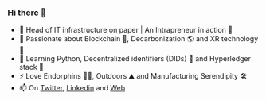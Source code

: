 ### Hi there 👋

- 💼 Head of IT infrastructure on paper | An Intrapreneur in action 👋
- 👀 Passionate about Blockchain 🔗,  Decarbonization 🌎 and XR technology 👀
- 🌱 Learning Python, Decentralized identifiers (DIDs) 🔎 and Hyperledger stack 🥞
- ⚡ Love Endorphins 🏃‍♂️, Outdoors ⛰ and Manufacturing Serendipity 🛠
- 📫 On [Twitter](https://twitter.com/nomadic_me), [Linkedin](https://www.linkedin.com/in/satishsurath/) and [Web](https://n-m.co/)

<!-- Information Technology Manager with 14 years experience in IT Enablement and Digital Transformation Projects at Siemens. 
Intrapreneur at heart.
Work Life Travel Integration Advocate 
Passionate about Blockchain, Decarbonization, Leadership and XR technology

On a personal note, I love endorphins, outdoors, technology and manufacturing serendipity!

**nomadic-me/nomadic-me** is a ✨ _special_ ✨ repository because its `README.md` (this file) appears on your GitHub profile.

Here are some ideas to get you started:

- 💬 [Work Life Travel Integration](https://nomadic-me.com/blog/2020/12/22/work-life-travel-integration/) Advocate 🌎🧑‍💻
- 🔭 I’m currently working on ...
- 🌱 I’m currently learning ...
- 👯 I’m looking to collaborate on ...
- 🤔 I’m looking for help with ...
- 💬 Ask me about ...
- 📫 How to reach me: ...
- 😄 Pronouns: ...
- ⚡ Fun fact: ...
-->
